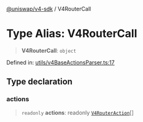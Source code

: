 [@uniswap/v4-sdk](https://github.com/Uniswap/sdks/tree/main/sdks/v4-sdk) / V4RouterCall

# Type Alias: V4RouterCall

> **V4RouterCall**: `object`

Defined in: [utils/v4BaseActionsParser.ts:17](https://github.com/Uniswap/sdks/blob/c1c9f64f11640c79a680f539823458931629e6ed/sdks/v4-sdk/src/utils/v4BaseActionsParser.ts#L17)

## Type declaration

### actions

> `readonly` **actions**: readonly [`V4RouterAction`](V4RouterAction.md)[]
